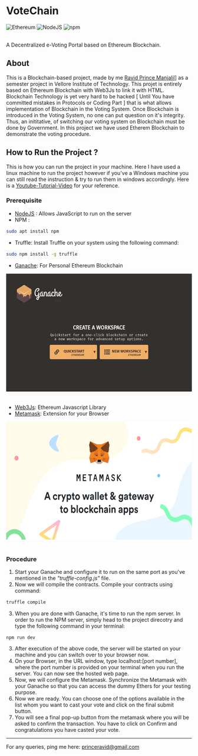 # VoteChain
![Ethereum](https://img.shields.io/badge/Ethereum-A6A9AA?style=for-the-badge&logo=ethereum&logoColor=white)
![NodeJS](https://img.shields.io/badge/Node.js-43853D?style=for-the-badge&logo=node.js&logoColor=white)
![npm](https://img.shields.io/badge/npm-CB3837?style=for-the-badge&logo=npm&logoColor=white)

<br>A Decentralized e-Voting Portal based on Ethereum Blockchain. 

## About
This is a Blockchain-based project, made by me [Ravid Prince Manjalil](https://www.linkedin.com/in/ravid-prince-manjalil/)] as a semester project in Vellore Institute of Technology. This projet is entirely based on Ethereum Blockchain with Web3Js to link it with HTML. Blockchain Technology is yet very hard to be hacked [ Until You have committed mistakes in Protocols or Coding Part ] that is what allows implementation of Blockchain in the Voting System. Once Blockchain is introduced in the Voting System, no one can put question on it's integrity. Thus, an inititative, of switching our voting system on Blockchain must be done by Government.
In this project we have used Etherem Blockchain to demonstrate the voting procedure.

## How to Run the Project ?
This is how you can run the project in your machine. Here I have used a linux machine to run the project however if you've a Windows machine you can still read the instruction & try to run them in windows accordingly. Here is a [Youtube-Tutorial-Video](https://www.youtube.com/watch?v=BoH75TkjwHw&feature=youtu.be) for your reference.
### Prerequisite
* [NodeJS](https://nodejs.org/en/download/package-manager/) : Allows JavaScript to run on the server
* NPM : 
```bash
sudo apt install npm
```
* Truffle: Install Truffle on your system using the following command:
``` bash
sudo npm install -g truffle
```
* [Ganache](https://www.trufflesuite.com/ganache): For Personal Ethereum Blockchain
 <div align="cemter"><img src="VoteChain-main/docs/ganache-home-empty.png" height=320 width=560/></div> <br/>

* [Web3Js](https://web3js.readthedocs.io/en/v1.3.0/): Ethereum Javascript Library
* [Metamask](https://metamask.io/): Extension for your Browser 
 <div align="cemter"><img src="VoteChain-main/docs/meta.png" height=320 width=560/></div> <br/>



### Procedure
1. Start your Ganache and configure it to run on the same port as you've mentioned in the *"truffle-config.js"* file.
2. Now we will compile the contracts. Compile your contracts using command:
```bash
truffle compile
```
3. When you are done with Ganache, it's time to run the npm server. In order to run the NPM server, simply head to the project direcotry and type the following command in your terminal:
```Node 
npm run dev 
```
3. After execution of the above code, the server will be started on your machine and you can switch over to your browser now.
4. On your Browser, in the URL window, type localhost:[port number], where the port number is provided on your terminal when you run the server. You can now see the hosted web page.
5. Now, we will configure the Metamask. Synchronize the Metamask with your Ganache so that you can access the dummy Ethers for your testing purpose.
6. Now we are ready. You can choose one of the options available in the list whom you want to cast your vote and click on the final submit button. 
7. You will see a final pop-up button from the metamask where you will be asked to confirm the transaction. You have to click on Confirm and congratulations you have casted your vote.
--- 

For any queries, ping me here: [princeravid@gmail.com](mailto:princeravid@gmail.com)
